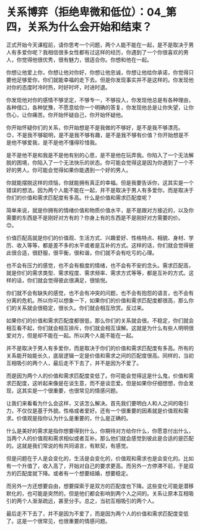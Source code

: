 # 关系博弈（拒绝卑微和低位）：04_第四，关系为什么会开始和结束？

正式开始今天课程前，请你思考一个问题，两个人能不能在一起，是不是取决于男人有多爱你呢？我相信很多女性都有过这样的经历，你遇到了一个你很喜欢的男人，你觉得他很优秀，很有魅力，很适合你。你想和他在一起。

你想让他爱上你，你想让他对你好，你想让他忠诚，你想让他给你承诺，你觉得只要他足够爱你，你们就能幸福的走下去。但是你发现事实并不是这样的。你发现他对你的态度时冷时热，时好时坏，时进时退。

你发现他对你的感情不够坚定，不够专一，不够投入，你发现他总是有各种理由，各种借口，各种犹豫，不愿意给你一个明确的答复，你发现他总是让你失望，让你伤心，让你痛苦。你开始怀疑自己，你开始怀疑他。

你开始怀疑你们的关系，你开始想是不是我做的不够好，是不是我不够漂亮。😊，不是我不够聪明，是不是我不够有趣，是不是我不够有价值？你开始想是不是他不够爱我，是不是他不懂得珍惜我。

是不是他不是和我是不是他有别的心思，是不是他在玩弄我。你陷入了一个无法解脱的困境，你陷入了一个无法快乐的状态。你可能会觉得这是因为你遇到了一个不好的男人。你可能会觉得如果你能遇到一个好的男人。

你就能摆脱这样的烦恼，你就能拥有真正的幸福。但是我要告诉你，这其实是一个错误的想法。因为两个人能不能在一起，并不是取决于男人有多爱你，而是取决于你们的价值和需求匹配度有多高。什么是价值和需求匹配度呢？

简单来说，就是你拥有的情绪价值和物质价值水平，是不是跟对方接近的，以及你需要的东西是不是刚好对方有的？你身上有的东西是不是刚好对方需要的价。😊。

价值匹配高就是你们的价值观、生活方式、兴趣爱好、性格特点、相貌、身材、学历、收入等等，都是差不多的水平或者是互补的方式。这样的话，你们就会觉得彼此很合适，很舒服，很平衡，很和谐，你们就不会有吃亏的心理。

也不会有压力的感觉，也不会有极度的情绪，也不会有不安的念头。需求匹配高，就是你们的需求类型、需求程度、需求频率、需求方式等等，都是互补的方式。这样的话，你们就会觉得彼此很满足，很愉悦。

你们就不会有缺失的感觉，也不会有冲突的问题，也不会有抱怨的语言，也不会有分离的危机。所以你可以想象一下，如果你们的价值和需求匹配度都很高，那么你们的关系就会很稳定，很长久。你们就会相互欣赏。反过来。

如果你们的价值和需求匹配度都很低，那么你们的关系就会很。不稳定，你们就会相互看不起，你们就会相互排斥，你们就会相互误解。这就是为什么有些人明明很爱对方，但是却不能在一起。所以两个人能不能在一起。

并不是取决于男人有多爱你，而是取决于你们的价值和需求匹配度有多高。所有的关系能开始能长久，底层逻辑一定是价值和需求之间的匹配度很高。同样的，当初互相吸引的两个人，最后走不下去了，并不是因为不爱了。

而是因为两个人的价值和需求匹配度变低了。你可能会觉得这是什么鬼，价值和需求匹配度，这听起来像是在谈生意，而不是谈恋爱。但是如果你仔细想想，你会发现，这其实是一个很重要，也很常见的情感问题。

让我们来看看为什么会这样，又该怎么解决。首先我们要明白人和人之间的吸引力，不仅仅是基于外貌。性格或者爱好。还有一个很重要的因素就是价值观和需求。价值观是指你认为什么是重要的，什么是正确的。

什么是美好的需求是指你想要得到什么，你期待对方给你什么，你愿意付出什么，当两个人的价值观和需求相似或者互补。那么他们就会感觉到彼此是合适的是匹配的。这就是我们常说的有共同语言，有默契，有感觉。

但是问题在于人是会变化的，生活是会变化的，价值观和需求也是会变化的。比如有一个升值了，收入高了，开始对自己的要求更高。而另外一方停滞不前，于是双方的匹配度就下降。或者有一个想要结婚，想要稳定。

而另外一方还想要自由，想要探索于是双方的匹配度也下降。这些变化可能是潜移默化的，也可能是突然的，但是他们都会影响到两个人之间的。关系让原本互相吸引的两个人渐渐疏远，甚至分手。总之，当初互相吸引的两个人。

最后走不下去了，并不是因为不爱了，而是因为两个人的价值和需求匹配度变低了。这是一个很常见，也很重要的情感问题。

